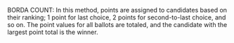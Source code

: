 BORDA COUNT:
In this method, points are assigned to candidates based on their ranking; 1 point for last choice, 2 points for second-to-last choice, and so on. The point values for all ballots are totaled, and the candidate with the largest point total is the winner.
